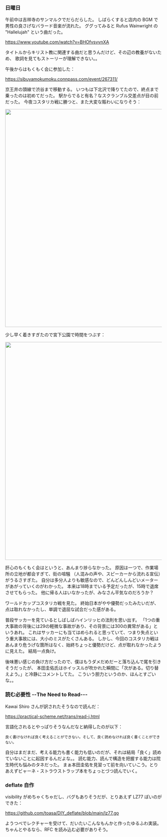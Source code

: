 ### 日曜日

午前中は吉祥寺のサンマルクでだらだらした。
しばらくすると店内の BGM で男性の良さげなバラード音楽が流れた。
ググってみると Rufus Wainwright の "Hallelujah" という曲だった。

https://www.youtube.com/watch?v=BHOfvsvvnXA

タイトルからキリスト教に関連する曲だと思うんだけど、その辺の教養がないため、
歌詞を見てもストーリーが理解できない。。

午後からはもくもく会に参加した：

https://sibuyamokumoku.connpass.com/event/267311/

京王井の頭線で渋谷まで移動する。
いつもは下北沢で降りてたので、終点まで乗ったのは初めてだった。
駅からでると有名？なスクランブル交差点が目の前だった。
今夜コスタリカ戦に勝つと、また大変な賑わいになりそう：

<img src="https://i.imgur.com/GwGUtrk.jpg" width="700">

少し早く着きすぎたので宮下公園で時間をつぶす：

<img src="https://i.imgur.com/zNsrA7k.jpg" width="700">

肝心のもくもく会はというと、あんまり捗らなかった。
原因は一つで、作業場所の立地が都会すぎて、街の喧騒
（人混みの声や、スピーカーから流れる宣伝）がうるさすぎた。
自分は多分人よりも敏感なので、どんどんしんどいメーターがあがっていくのがわかった。
本来は18時までいる予定だったが、15時で退席させてもらった。
他に帰る人はいなかったが、みなさん平気なのだろうか？

ワールドカップコスタリカ戦を見た。
終始日本がやや優勢だったみたいだが、点は取れなかったし、単調で退屈な試合だった感がある。

普段サッカーを見ているとしばしばハインリッヒの法則を思い出す。
「1つの重大事故の背後には29の軽微な事故があり、その背景には300の異常がある」というあれ。
これはサッカーにも当てはめられると思っていて、つまり失点という重大事故には、大小のミスがたくさんある。
しかし、今回のコスタリカ戦はあんまり危うげな箇所はなく、始終ちょっと優勢だけど、点が取れなかったように見えた。
結局一点負け。

後味悪い感じの負け方だったので、僕はもうダメだめだーと落ち込んで尾を引きそうだったが、
本田圭佑氏はホイッスルが吹かれた瞬間に「次がある。切り替えよう。」と冷静にコメントしてた。
こういう胆力というのか、ほんとすごいな。。

### 読む必要性 --The Need to Read---

Kawai Shiro さんが訳されたそうなので読んだ：

https://practical-scheme.net/trans/read-j.html

言語化されるとやっぱりそうなんだなと納得したのが以下：

```
良く書けなければ良く考えることができない。そして、良く読めなければ良く書くことができない。
```

自分はまだまだ、考える能力も書く能力も低いのだが、それは結局「良く」読めていないことに起因するんだよな。。
読む能力、読んで構造を把握する能力は院生時代も悩みのタネだった。
まぁ本田圭佑を見習って前を向いていこう。とりあえずビャーネ・ストラウストラップ本をちょっとづつ読んでいく。

### deflate 自作

visibility がめちゃくちゃだし、バグもありそうだが、とりあえず LZ77 ぽいのができた：

https://github.com/toasa/DIY_deflate/blob/main/lz77.go

ようつべでレクチャーを受けて、だいたいこんなもんかと作ったゆるふわ実装。
ちゃんとやるなら、RFC を読み込む必要がありそう。